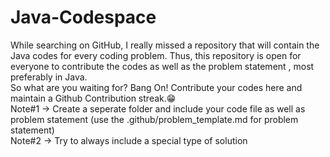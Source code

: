 # Java-Codespace
While searching on GitHub, I really missed a repository that will contain the Java codes for every coding problem.
Thus, this repository is open for everyone to contribute the codes as well as the problem statement , most preferably in Java.
<br>
So what are you waiting for? Bang On! Contribute your codes here and maintain a Github Contribution streak.😁<br>
Note#1 -> Create a seperate folder and include your code file as well as problem statement (use the .github/problem_template.md for problem statement)
<br>
Note#2 -> Try to always include a special type of solution
